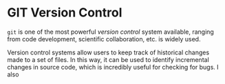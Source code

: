 # GIT Version Control
`git` is one of the most powerful *version control* system available,
ranging from code development, scientific collaboration, etc.
is widely used.

Version control systems allow users to keep track of historical 
changes made to a set of files.
In this way, it can be used to identify incremental changes in 
source code, which is incredibly useful for checking for bugs.
I also
